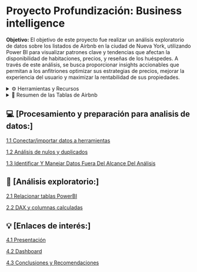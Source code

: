 # Proyecto Profundización: Business intelligence

**Objetivo:** 
El objetivo de este proyecto fue realizar un análisis exploratorio de datos sobre los listados de Airbnb en la ciudad de Nueva York, utilizando Power BI para visualizar patrones clave y tendencias que afectan la disponibilidad de habitaciones, precios, y reseñas de los huéspedes. A través de este análisis, se busca proporcionar insights accionables que permitan a los anfitriones optimizar sus estrategias de precios, mejorar la experiencia del usuario y maximizar la rentabilidad de sus propiedades.

<details>
<summary> ⚙️ Herramientas y Recursos</summary>

-Google BigQuery / SQL (Manejo de tablas)
-Power BI / Fórmulas DAX (Análisis Exploratorio).

</details>


<details>
<summary> 📄 Resumen de las Tablas de Airbnb </strong></summary>


<details>
<summary> <strong> Tabla rooms (Dimensión) </strong></summary>

* id: un identificador único para cada habitación.
* name: el nombre del anuncio de Airbnb
* neighbourhood: acrónimo del barrio en el que se encuentra el anuncio de Airbnb neighbourhoodgroup: barrio en el que se encuentra el anuncio de Airbnb
* latitude: la coordenada de latitud del anuncio de Airbnb
* longitude: la coordenada de longitud del anuncio de Airbnb
* roomtype: el tipo de habitación que ofrece el anuncio de Airbnb
* minimum_nights: el número mínimo de noches necesarias para reservar el anuncio de Airbnb
</details>


<details>
<summary> <strong>  Tabla hosts (Dimensión) </strong></summary>

* hostid : un identificador único para cada host.
* hostname: el nombre del anfitrión del anuncio de Airbnb

</details>

<details>
<summary> <strong> Tabla reviews (Hechos): </strong></summary>

* id: un identificador único para cada habitación.
* hostid : un identificador único para cada host.
* price: el precio por noche del anuncio de Airbnb
* numberofreviews: el número total de reseñas que ha recibido el anuncio de Airbnb
* lastreview: la fecha de la última reseña que recibió el anuncio de Airbnb
* reviewspermonth: El número promedio de reseñas que recibe el anuncio de Airbnb por mes
* calculatedhostlistingscount: el número total de listados que tiene el anfitrión
* availability365: la cantidad de días que el anuncio de Airbnb está disponible para reservar en un año
</details>


</details>

## 💻 [Procesamiento y preparación para analisis de datos:] 

[1.1 Conectar/importar datos a herramientas](https://github.com/jesolav/Proyecto-5-BI_Airbnb/blob/8813c81042807e9279bc7471b676b4f54508ab8b/1.%20Procesar%20y%20preparar%20la%20base%20de%20datos/1.1%20Conectar-importar%20datos%20a%20herramientas.md)

[1.2 Análisis de nulos y duplicados](https://github.com/jesolav/Proyecto-5-BI_Airbnb/blob/8813c81042807e9279bc7471b676b4f54508ab8b/1.%20Procesar%20y%20preparar%20la%20base%20de%20datos/1.2%20An%C3%A1lisis%20de%20Nulos%20y%20Duplicados.md)

[1.3 Identificar Y Manejar Datos Fuera Del Alcance Del Análisis](https://github.com/jesolav/Proyecto-5-BI_Airbnb/blob/8813c81042807e9279bc7471b676b4f54508ab8b/1.%20Procesar%20y%20preparar%20la%20base%20de%20datos/1.3%20Identificar%20Y%20Manejar%20Datos%20Discrepantes%20En%20Variables%20Categ%C3%B3ricas.md)

## 🔎 [Análisis exploratorio:]


[2.1 Relacionar tablas PowerBI](https://github.com/jesolav/Proyecto-5-BI_Airbnb/blob/4e5f1683ae8a3e9debeb6e21d81ce600ac26715f/2.%20EDA/2.1%20Relacionar%20Tablas%20PowerBI.md)

[2.2 DAX y columnas calculadas](https://github.com/jesolav/Proyecto-5-BI_Airbnb/blob/4e5f1683ae8a3e9debeb6e21d81ce600ac26715f/2.%20EDA/2.2%20DAX%20y%20Columnas%20Calculadas.md)


## 💡 [Enlaces de interés:]

[4.1 Presentación]()

[4.2 Dashboard](https://github.com/jesolav/Proyecto-5-BI_Airbnb/blob/2e2f8d6fd8671618e51081e7ef4393918deca0b4/3.%20Dashboard/3.1%20Dashboard%20(imagenes).md) 

[4.3 Conclusiones y Recomendaciones]()




